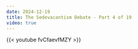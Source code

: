 ```yaml
---
date: 2024-12-19
title: The Sedevacantism Debate - Part 4 of 19
video: true
---
```



{{< youtube fvCfaevfMZY >}}
